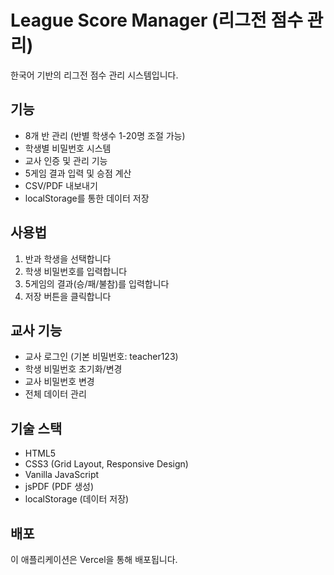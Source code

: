 # League Score Manager (리그전 점수 관리)

한국어 기반의 리그전 점수 관리 시스템입니다.

## 기능

- 8개 반 관리 (반별 학생수 1-20명 조절 가능)
- 학생별 비밀번호 시스템
- 교사 인증 및 관리 기능
- 5게임 결과 입력 및 승점 계산
- CSV/PDF 내보내기
- localStorage를 통한 데이터 저장

## 사용법

1. 반과 학생을 선택합니다
2. 학생 비밀번호를 입력합니다
3. 5게임의 결과(승/패/불참)를 입력합니다
4. 저장 버튼을 클릭합니다

## 교사 기능

- 교사 로그인 (기본 비밀번호: teacher123)
- 학생 비밀번호 초기화/변경
- 교사 비밀번호 변경
- 전체 데이터 관리

## 기술 스택

- HTML5
- CSS3 (Grid Layout, Responsive Design)
- Vanilla JavaScript
- jsPDF (PDF 생성)
- localStorage (데이터 저장)

## 배포

이 애플리케이션은 Vercel을 통해 배포됩니다.